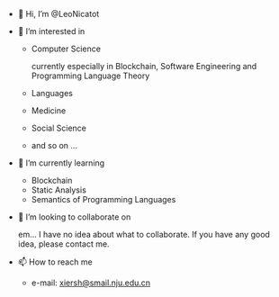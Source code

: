 - 👋 Hi, I’m @LeoNicatot

- 👀 I’m interested in

  - Computer Science

    currently especially in Blockchain, Software Engineering and Programming Language Theory

  - Languages

  - Medicine

  - Social Science

  - and so on ...

- 🌱 I’m currently learning 

  - Blockchain
  - Static Analysis
  - Semantics of Programming Languages

- 💞️ I’m looking to collaborate on

  em... I have no idea about what to collaborate. If you have any good idea, please contact me.

- 📫 How to reach me

  - e-mail: xiersh@smail.nju.edu.cn
